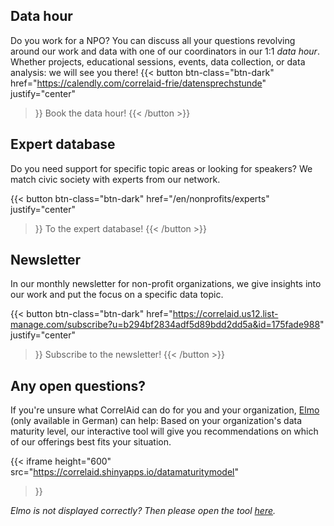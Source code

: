 
## Data hour
Do you work for a NPO? You can discuss all your questions revolving around our work and data with one of our coordinators in our 1:1 *data hour*. Whether projects, educational sessions, events, data collection, or data analysis: we will see you there!
{{< button 
    btn-class="btn-dark"
    href="https://calendly.com/correlaid-frie/datensprechstunde"
    justify="center"
>}}
Book the data hour!
{{< /button >}}

## Expert database
Do you need support for specific topic areas or looking for speakers? We match civic society with experts from our network. 

{{< button 
    btn-class="btn-dark"
    href="/en/nonprofits/experts"
    justify="center"
>}}
To the expert database!
{{< /button >}}
## Newsletter

In our monthly newsletter for non-profit organizations, we give insights into our work and put the focus on a specific data topic.

{{< button 
    btn-class="btn-dark"
    href="https://correlaid.us12.list-manage.com/subscribe?u=b294bf2834adf5d89bdd2dd5a&id=175fade988"
    justify="center"
>}}
Subscribe to the newsletter!
{{< /button >}}

## Any open questions?
If you're unsure what CorrelAid can do for you and your organization, [Elmo](https://correlaid.shinyapps.io/datamaturitymodel/) (only available in German) can help: Based on your organization's data maturity level, our interactive tool will give you recommendations on which of our offerings best fits your situation.

{{< iframe 
    height="600"
    src="https://correlaid.shinyapps.io/datamaturitymodel"
>}}

_Elmo is not displayed correctly? Then please open the tool [here](https://correlaid.shinyapps.io/datamaturitymodel)._